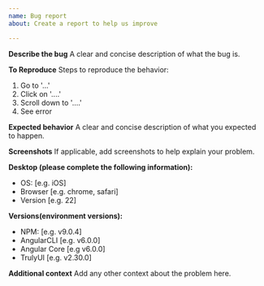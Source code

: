 ```yaml
---
name: Bug report
about: Create a report to help us improve

---
```


**Describe the bug**
A clear and concise description of what the bug is.

**To Reproduce**
Steps to reproduce the behavior:
1. Go to '...'
2. Click on '....'
3. Scroll down to '....'
4. See error

**Expected behavior**
A clear and concise description of what you expected to happen.

**Screenshots**
If applicable, add screenshots to help explain your problem.

**Desktop (please complete the following information):**
 - OS: [e.g. iOS]
 - Browser [e.g. chrome, safari]
 - Version [e.g. 22]

**Versions(environment versions):**
 - NPM: [e.g. v9.0.4]
 - AngularCLI [e.g. v6.0.0]
 - Angular Core [e.g v6.0.0]
 - TrulyUI [e.g. v2.30.0]

**Additional context**
Add any other context about the problem here.
